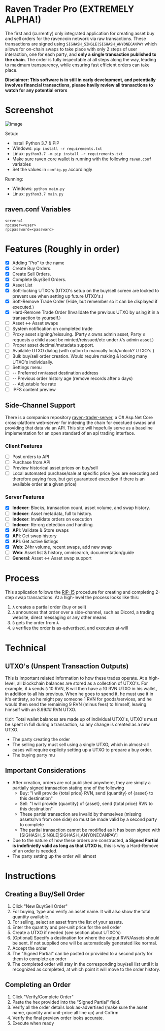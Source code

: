 # Raven Trader Pro (EXTREMELY ALPHA!) #

The first and (currently) only integrated application for creating asset buy and sell orders for the ravencoin network via raw transactions. These transactions are signed using `SIGHASH_SINGLE|SIGHASH_ANYONECANPAY` which allows for on-chain swaps to take place with only 2 steps of user interaction, one for each party, and **only a single transaction published to the chain**. The order is fully inspectable at all steps along the way, leading to maximum transparency, while ensuring fast efficient orders can take place.

**Disclaimer: This software is in still in early development, and potentially involves financial transactions, please havily review all transactions to watch for any potential errors**

# Screenshot #

![image](https://user-images.githubusercontent.com/793454/118441262-f1163680-b6b6-11eb-9a3e-7181b4eebca2.png)

Setup:
- Install Python 3.7 & PIP
- Windows: `pip install -r requirements.txt` 
- Linux: `python3.7 -m pip install -r requirements.txt`
- Make sure [raven core wallet](https://github.com/Ravenqt-RVN-SIG/Ravencoin/) is running with the following `raven.conf` variables
- Set the values in `config.py` accordingly

Running:
- Windows: `python main.py`
- Linux: `python3.7 main.py`

## raven.conf Variables ##
```
server=1
rpcuser=<user>
rpcpassword=<password>
```

# Features (Roughly in order) #

- [x] Adding "Pro" to the name
- [x] Create Buy Orders.
- [x] Create Sell Orders.
- [x] Complete Buy/Sell Orders.
- [x] Asset List
- [x] Soft-locking UTXO's (UTXO's setup on the buy/sell screen are locked to prevent use when setting up future UTXO's.)
- [x] Soft-Remove Trade Order (Hide, but remember so it can be displayed if executed.)
- [x] Hard-Remove Trade Order (Invalidate the previous UTXO by using it in a transaction to yourself.)
- [ ] Asset <-> Asset swaps
- [ ] System notification on completed trade
- [ ] Proxy asset signing/reissuing. (Party `A` owns admin asset, Party `B` requests a child asset be minted/reissued/etc under `A`'s admin asset.)
- [ ] Proper asset decimal/metadata support.
- [ ] Available UTXO dialog (with option to manually lock/unlock? UTXO's.)
- [ ] Bulk buy/sell order creation. Would require making & locking many UTXO's individually.
- [ ] Settings menu
- [ ] -- Preferred rvn/asset destination address
- [ ] -- Previous order history age (remove records after x days)
- [ ] -- Adjustable fee rate
- [ ] IPFS content preview

## Side-Channel Support ##

There is a companion repository [raven-trader-server](https://github.com/ben-abraham/raven-trader-server), a C# Asp.Net Core cross-platform web-server for indexing the chain for exectued swaps and providing that data via an API. This site will hopefully serve as a baseline implementation for an open standard of an api trading interface.

### Client Features ###

- [ ] Post orders to API
- [ ] Purchase from API
- [ ] Preview historical asset prices on buy/sell
- [ ] Local automated purchase/sale at specific price (you are executing and therefore paying fees, but get guaranteed execution if there is an available order at a given price)

### Server Features ###

- [x] **Indexer**: Blocks, transaction count, asset volume, and swap history.
- [ ] **Indexer**: Asset metadata, full tx history.
- [ ] **Indexer**: Invalidate orders on execution
- [ ] **Indexer**: Re-org detection and handling
- [x] **API**: Validate & Store swaps
- [x] **API**: Get swap history
- [x] **API**: Get active listings
- [x] **Web**: 24hr volume, recent swaps, add new swap
- [ ] **Web**: Asset list & history, omnisearch, documentation/guide
- [ ] **General**: Asset <-> Asset swap support

# Process #

This application follows the [RIP-15](https://github.com/RavenProject/rips/blob/master/rip-0015.mediawiki) procedure for creating and completing 2-step swap transactions.
At a high-level the process looks like this:

1. `A` creates a partial order (buy or sell)
2. `A` announces that order over a side-channel, such as Dicord, a trading website, direct messaging or any other means
3. `B` gets the order from `A`
4. `B` verifies the order is as-advertised, and executes at-will

# Technical #

## UTXO's (Unspent Transaction Outputs) ##

This is important related information to how these trades operate.
At a high-level, all blockchain balances are stored as a collection of UTXO's. For example, if `A` sends `B` 10 RVN, B will then have a 10 RVN UTXO in his wallet, in addition to all his previous. When he goes to spend it, he must use it in it's entirety, so he might pay someone 1 RVN for goods/services, and he would then send the remaining 9 RVN (minus fees) to himself, leaving himself with an 8.99## RVN UTXO.

tl;dr: Total wallet balances are made up of individual UTXO's, UTXO's must be spent in full during a transaction, so any change is created as a new UTXO.

* The party creating the order
* The selling party must sell using a single UTXO, which in almost-all cases will require explicity setting up a UTXO to prepare a buy order.
* The buying party mu

## Important Considerations ##

* After creation, orders are not published anywhere, they are simply a partially signed transaction stating one of the following
  * Buy: "I will provide {total price} RVN, send {quantity} of {asset} to this destination"
  * Sell: "I will provide {quantity} of {asset}, send {total price} RVN to this destination"
  * These partial transaction are invalid by themselves (missing assets/rvn from one side) so must be made valid by a second party to complete
  * The partial transaction cannot be modified as it has been signed with [SIGHASH_SINGLE|SIGHASH_ANYONECANPAY]
* Due to the nature of how these orders are constructed, __a Signed Partial is indefinietly valid as long as that UTXO is__, this is why a Hard-Remove of an order is needed.
* The party setting up the order will almost

# Instructions #

## Creating a Buy/Sell Order ##

1. Click "New Buy/Sell Order"
2. For buying, type and verify an asset name. It will also show the total quantity available.
3. For selling, select an asset from the list of your assets.
4. Enter the quantity and per-unit price for the sell order
5. Create a UTXO if needed (see section about UTXO's)
6. [Optional] Specify a destination for where the output RVN/Assets should be sent. If not supplied one will be automatically generated like normal.
7. Accept the order
8. The "Signed Partial" can be posted or provided to a second party for them to complete an order
9. The completed order will stay in the corresponding buy/sell list until it is recognized as completed, at which point it will move to the order history.

## Completing an Order ##

1. Click "Verify/Complete Order"
2. Paste the hex provided into the "Signed Partial" field.
3. Verify all the order details look as-advertised (make sure the asset name, quantity and unit-price all line up) and Cofirm
4. Verify the final preview order looks accurate.
5. Execute when ready

